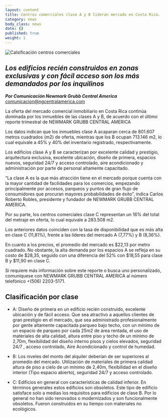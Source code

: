 ```yaml
---
layout: content
title: Centros comerciales clase A y B lideran mercado en Costa Rica.
category: news
body_class: news
date: {}
published: true
weight: 1
---
```

![Calsificación centros comerciales](/images/news-images/clasificacion-centros-comerciales.png)

## _Los edificios recién construidos en zonas exclusivas y con fácil acceso son los más demandados por los inquilinos_

**_Por Comunicación Newmark Grubb Central America_**<br/>
<a href="mailto:comunicacion@ngcentralamerica.com">comunicacion@ngcentralamerica.com</a>

La oferta del mercado comercial inmobiliario en Costa Rica continúa dominada por los inmuebles de las clases A y B, de acuerdo con el último reporte trimestral de NEWMARK GRUBB CENTRAL AMERICA

Los datos indican que los inmuebles clase A acaparan cerca de 801.607 metros cuadrados (m2) de oferta, mientras que los B ocupan 713.146 m2, lo cual equivale a 45% y 40% del inventario registrado, respectivamente.

Los edificios clase A y B se caracterizan por excelente calidad y prestigio, arquitectura exclusiva, excelente ubicación, diseño de primera, espacios nuevos, seguridad 24/7 y acceso controlado, aire acondicionado y administración por parte de personal altamente capacitado.

“La clase A es la que más atracción tiene en el mercado porque cuenta con la mayor cantidad de facilidades para los comercios, empezando principalmente por accesos, parqueos y puntos de gran flujo de consumidores que procuran mayores probabilidades de éxito”, indica Carlos Roberto Robles, presidente y fundador de NEWMARK GRUBB CENTRAL AMERICA.

Por su parte, los centros comerciales clase C representan un 16% del total del metraje en oferta, lo cual equivale a 283.508 m2.

Los anteriores datos coinciden con la tasa de disponibilidad que es más alta en clase C (11,81%), frente a las líderes del mercado A (7,77%) y B (8,36%).

En cuanto a los precios, el promedio del mercado es $22,13 por metro cuadrado. No obstante, la alta demanda por los espacios A se refleja en su costo de $28,35, seguido con una diferencia del 52% con $18,55 para clase B y $11,90 en clase C.

Si requiere más información sobre este reporte o busca uno personalizado, comuníquese con NEWMARK GRUBB CENTRAL AMERICA al número telefónico +(506) 2203-5171.

## Clasificación por clase

 - A: Diseño de primera en un edificio recién construido, excelente ubicación y de
fácil acceso. Que sea atractivo a aquellos clientes de gran prestigio en el mercado, que sea administrado profesionalmente por gente altamente capacitada parqueo bajo techo, con un mínimo de un espacio de parqueo por cada 25m2 de área rentada, el uso de materiales de alta calidad, altura entre piso y techo de un mínimo de 2,70m, flexibilidad del diseño interno pisos y cielos elevados, seguridad 24/7 , acceso controlado, Aire Acondicionado y control de humedad.

 - B: Los niveles del monto del alquiler deberían de ser superiores al promedio del mercado. Utilización de materiales de primera calidad altura de piso a cielo de un mínimo de 2,40m, flexibilidad en el diseño interior (Tipo espacio abierto), seguridad 24/7 y acceso controlado.

 - C: Edificios en general con características de calidad inferior. En términos generales estos edificios son obsoletos. Este tipo de edificio satisface solo a medias los requisitos para edificios de clase B. Por lo general no han sido renovados o modernizados y son funcionalmente obsoletos. Fueron construidos en su tiempo con materiales no ecológicos.
